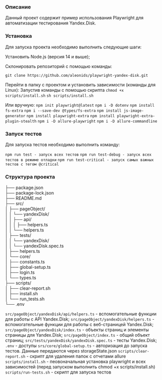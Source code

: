 ### Описание
Данный проект содержит пример использования Playwright для автоматизации тестирования Yandex.Disk.

### Установка
Для запуска проекта необходимо выполнить следующие шаги:

Установить Node.js (версия 14 и выше);

Склонировать репозиторий с помощью команды:

`git clone https://github.com/aleonids/playwright-yandex-disk.git`

Перейти в папку с проектом и установить зависимости (команды для Linux):
Запустив команды c помощью скрипта
`chmod +x scripts/install.sh`
`sh scripts/install.sh`

Или вручную:
`npm init playwright@latest`
`npm i -D dotenv`
`npm install fs-extra`
`npm i --save-dev @types/fs-extra`
`npm install js-image-generator`
`npm install playwright-extra`
`npm install playwright-extra-plugin-stealth`
`npm i -D allure-playwright`
`npm i -D allure-commandline`

### Запуск тестов
Для запуска тестов необходимо выполнить команду:

`npm run test - запуск всех тестов`
`npm run test-debug - запуск всех тестов в режиме отладки`
`npm run test-critical - запуск самых важных тестов с тегом @critical`

### Структура проекта

├── package.json <br/>
├── package-lock.json <br/>
├── README.md <br/>
├── src/ <br/>
│   ├── pageObject/ <br/>
│   │   └── yandexDisk/ <br/>
│   │       ├── api/ <br/>
│   │       │   ├── helpers.ts <br/>
│   │       └── helpers.ts <br/>
│   ├── tests/ <br/>
│   │   └── yandexDisk/ <br/>
│   │       └── yandexDisk.spec.ts <br/>
│   ├── helpers.ts <br/>
│   └── core/ <br/>
│       ├── constants.ts <br/>
│       ├── global-setup.ts <br/>
│       ├── login.ts <br/>
│       └── types.ts <br/>
├── scripts/ <br/>
│   ├── clear-report.sh <br/>
│   ├── install.sh <br/>
│   └── run_tests.sh <br/>
└── .env <br/>

`src/pageObject/yandexDisk/api/helpers.ts` - вспомогательные функции для работы с API Yandex.Disk;
`src/pageObject/yandexDisk/helpers.ts` - вспомогательные функции для работы с веб-страницей Yandex.Disk;
`src/pageObject/yandexDisk/index.ts` - объекты страниц и элементы страницы для Yandex.Disk;
`src/pageObject/index.ts` - общий объект страниц;
`src/tests/yandexDisk/yandexDisk.spec.ts` - тесты Yandex.Disk;
`.env` - доступы
`srs/core/global-setup.ts` - авторизация до запуска тестов. Данные передаются через storageState.json
`scripts/clear-report.sh` - скрипт для удаления папок с отчетами allure
`scripts/install.sh` - пеовоначальная установка playwright и всех зависимостей (перед запуском выполнить chmod +x scripts/install.sh)
`scripts/run-tests.sh` - скрипт для запуска тестов

